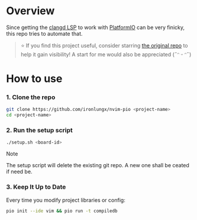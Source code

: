 # Overview

Since getting the [clangd LSP](https://clangd.llvm.org/) to work with [PlatformIO](https://platformio.org/) can be very finicky, this repo tries to automate that.

> ⭐ If you find this project useful, consider starring [the original repo](https://github.com/ironlungx/nvim-pio) to help it gain visibility! A start for me would also be appreciated (˶ᵔ ᵕ ᵔ˶)

# How to use

### 1. Clone the repo

```sh
git clone https://github.com/ironlungx/nvim-pio <project-name>
cd <project-name>
```

### 2. Run the setup script

```sh
./setup.sh <board-id>
```

> [!NOTE] 
> The setup script will delete the existing git repo. A new one shall be ceated if need be.

### 3. Keep It Up to Date

Every time you modify project libraries or config:

```sh
pio init --ide vim && pio run -t compiledb
```

